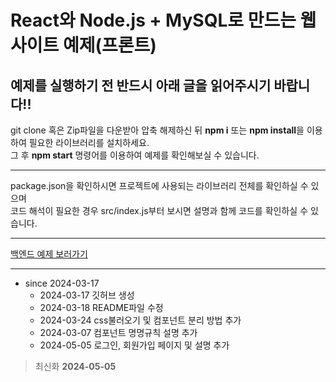 React와 Node.js + MySQL로 만드는 웹사이트 예제(프론트)
=
예제를 실행하기 전 반드시 아래 글을 읽어주시기 바랍니다!!
-

git clone 혹은 Zip파일을 다운받아 압축 해제하신 뒤 **npm i** 또는 **npm install**을 이용하여 필요한 라이브러리를 설치하세요.   
그 후 **npm start** 명령어를 이용하여 예제를 확인해보실 수 있습니다.

***

package.json을 확인하시면 프로젝트에 사용되는 라이브러리 전체를 확인하실 수 있으며   
코드 해석이 필요한 경우 src/index.js부터 보시면 설명과 함께 코드를 확인하실 수 있습니다.

***

[백엔드 예제 보러가기](https://github.com/HeoGwan/website_back)

***

* since 2024-03-17
  * 2024-03-17 깃허브 생성
  * 2024-03-18 README파일 수정
  * 2024-03-24 css불러오기 및 컴포넌트 분리 방법 추가
  * 2024-03-07 컴포넌트 명명규칙 설명 추가
  * 2024-05-05 로그인, 회원가입 페이지 및 설명 추가
> 최신화 **2024-05-05**